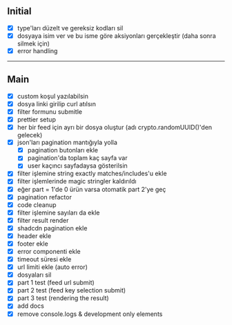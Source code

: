 ## Initial
- [x] type'ları düzelt ve gereksiz kodları sil
- [x] dosyaya isim ver ve bu isme göre aksiyonları gerçekleştir (daha sonra silmek için)
- [x] error handling

---
## Main

- [x] custom koşul yazılabilsin
- [x] dosya linki girilip curl atılsın
- [x] filter formunu submitle
- [x] prettier setup
- [x] her bir feed için ayrı bir dosya oluştur (adı crypto.randomUUID()'den gelecek)
- [x] json'ları pagination mantığıyla yolla
    - [x] pagination butonları ekle
    - [x] pagination'da toplam kaç sayfa var
    - [x] user kaçıncı sayfadaysa gösterilsin
- [x] filter işlemine string exactly matches/includes'u ekle
- [x] filter işlemlerinde magic stringler kaldırıldı
- [x] eğer part = 1'de 0 ürün varsa otomatik part 2'ye geç
- [x] pagination refactor
- [x] code cleanup
- [x] filter işlemine sayıları da ekle
- [x] filter result render
- [x] shadcdn pagination ekle
- [x] header ekle
- [x] footer ekle
- [x] error componenti ekle
- [x] timeout süresi ekle
- [x] url limiti ekle (auto error)
- [x] dosyaları sil
- [x] part 1 test (feed url submit)
- [x] part 2 test (feed key selection submit)
- [x] part 3 test (rendering the result)
- [x] add docs
- [x] remove console.logs & development only elements
